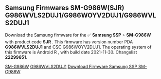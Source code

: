 <h2>Samsung Firmwares SM-G986W(SJR) G986WVLS2DUJ1/G986WOYV2DUJ1/G986WVLS2DUJ1</h2>
Download the Samsung firmware for the ✅ <strong>Samsung SSP </strong> ⭐ <strong>SM-G986W</strong> with product code <strong>SJR</strong> . This firmware has version number PDA <strong>G986WVLS2DUJ1</strong> and CSC G986WOYV2DUJ1. The operating system of this firmware is Android R , with build date 2021-11-30. Changelist <strong>22299651</strong>.


[SM-G986W](https://samfirm.shop/samsung/model/SM-G986W)
[G986WVLS2DUJ1](https://samfirm.shop/samsung/pda/G986WVLS2DUJ1)
[Download Firmware Samsung SSP SM-G986W](https://samfirm.shop/samsung/firmware/478952)
